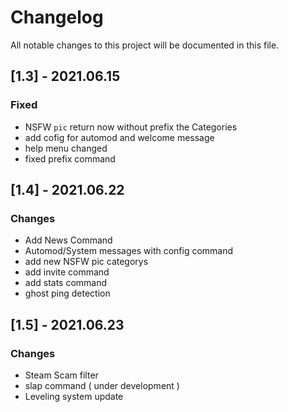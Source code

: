 # Changelog

All notable changes to this project will be documented in this file.

## [1.3] - 2021.06.15
### Fixed
- NSFW `pic` return now without prefix the Categories
- add cofig for automod and welcome message
- help menu changed
- fixed prefix command

## [1.4] - 2021.06.22
### Changes
- Add News Command
- Automod/System messages with config command
- add new NSFW pic categorys
- add invite command
- add stats command
- ghost ping detection

## [1.5] - 2021.06.23
### Changes
- Steam Scam filter
- slap command ( under development )
- Leveling system update

